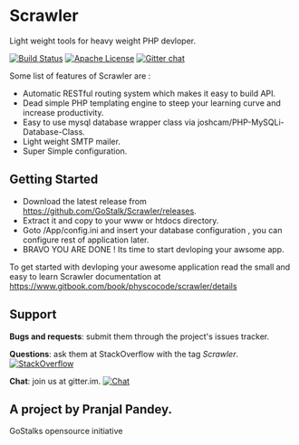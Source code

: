 # Scrawler
Light weight tools for heavy weight PHP devloper.

[![Build Status](https://travis-ci.org/GoStalk/Scrawler.svg?branch=master)](https://travis-ci.org/GoStalk/Scrawler)
[![Apache License](https://img.shields.io/badge/license-APACHE-brightgreen.svg)]()
[![Gitter chat](https://badges.gitter.im/GoStalk.png)](https://gitter.im/GoStalk "Gitter chat")


Some list of features of Scrawler are :
* Automatic RESTful routing system which makes it easy to build API.
*  Dead simple PHP templating engine to steep your learning curve and increase productivity.
*  Easy to use mysql database wrapper class via joshcam/PHP-MySQLi-Database-Class.
*  Light weight SMTP mailer. 
*  Super Simple configuration.


Getting Started
---------------
* Download the latest release from https://github.com/GoStalk/Scrawler/releases.
* Extract it and copy to your www or htdocs directory.
* Goto /App/config.ini and insert your database configuration , you can configure rest of application later.
* BRAVO YOU ARE DONE ! Its time to start devloping your awsome app. 

To get started with devloping your awesome application read the small and easy to learn Scrawler documentation at
https://www.gitbook.com/book/physcocode/scrawler/details


Support
-------

__Bugs and requests__: submit them through the project's issues tracker.

__Questions__: ask them at StackOverflow with the tag *Scrawler*.
[![StackOverflow](http://img.shields.io/badge/stackoverflow-Scrawler-blue.svg)]( http://stackoverflow.com/questions/tagged/Scrawler )

__Chat__: join us at gitter.im.
[![Chat](https://img.shields.io/gitter/room/nwjs/nw.js.svg)]( https://gitter.im/GoStalk )


A project by Pranjal Pandey.
----------------------------
GoStalks opensource initiative
